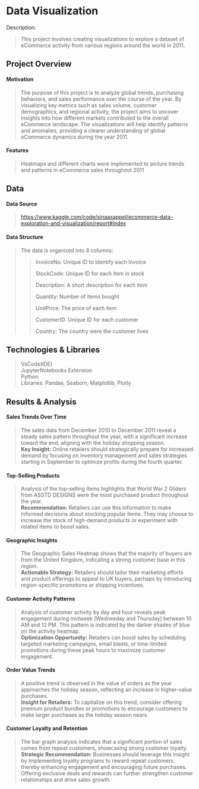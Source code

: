 # Data Visualization 
Description:
>This project involves creating visualizations to explore a dataset of eCommerce activity from various regions around the world in 2011. 

## Project Overview
#### Motivation
>The purpose of this project is to analyze global trends, purchasing behaviors, and sales performance over the course of the year. By visualizing key metrics such as sales volume, customer demographics, and regional activity, the project aims to uncover insights into how different markets contributed to the overall eCommerce landscape. The visualizations will help identify patterns and anomalies, providing a clearer understanding of global eCommerce dynamics during the year 2011.
#### Features
>Heatmaps and different charts were implemented to picture trends and patterns in eCommerce sales throughout 2011
## Data
#### Data Source
>https://www.kaggle.com/code/sinaasappel/ecommerce-data-exploration-and-visualization/report#index
#### Data Structure
>The data is organized into 8 columns:
>>InvoiceNo: Unique ID to identify each Invoice
>>
>>StockCode: Unique ID for each item in stock
>>
>>Description: A short description for each item
>>
>>Quantity: Number of items bought
>>
>>UnitPrice: The price of each item
>>
>>CustomerID: Unique ID for each customer
>>
>>Country: The country were the customer lives
## Technologies & Libraries
>VsCode(IDE)<br>
>JupyterNotebooks Extension<br>
>Python<br>
>Libraries: Pandas, Seaborn, Matplotlib, Plotly<br>
## Results & Analysis
#### Sales Trends Over Time
>The sales data from December 2010 to December 2011 reveal a steady sales pattern throughout the year, with a significant increase toward the end, aligning with the holiday shopping season.<br>
>**Key Insight:** Online retailers should strategically prepare for increased demand by focusing on inventory management and sales strategies starting in September to optimize profits during the fourth quarter.<br>
#### Top-Selling Products
>Analysis of the top-selling items highlights that World War 2 Gliders from ASSTD DESIGNS were the most purchased product throughout the year.<br>
>**Recommendation:** Retailers can use this information to make informed decisions about stocking popular items. They may choose to increase the stock of high-demand products or experiment with related items to boost sales.<br>
#### Geographic Insights
>The Geographic Sales Heatmap shows that the majority of buyers are from the United Kingdom, indicating a strong customer base in this region.<br>
>**Actionable Strategy:** Retailers should tailor their marketing efforts and product offerings to appeal to UK buyers, perhaps by introducing region-specific promotions or shipping incentives.<br>
#### Customer Activity Patterns
>Analysis of customer activity by day and hour reveals peak engagement during midweek (Wednesday and Thursday) between 10 AM and 12 PM. This pattern is indicated by the darker shades of blue on the activity heatmap.<br>
>**Optimization Opportunity:** Retailers can boost sales by scheduling targeted marketing campaigns, email blasts, or time-limited promotions during these peak hours to maximize customer engagement.<br>
#### Order Value Trends
>A positive trend is observed in the value of orders as the year approaches the holiday season, reflecting an increase in higher-value purchases.<br>
>**Insight for Retailers:** To capitalize on this trend, consider offering premium product bundles or promotions to encourage customers to make larger purchases as the holiday season nears.<br>
#### Customer Loyalty and Retention
>The bar graph analysis indicates that a significant portion of sales comes from repeat customers, showcasing strong customer loyalty.<br>
>**Strategic Recommendation:** Businesses should leverage this insight by implementing loyalty programs to reward repeat customers, thereby enhancing engagement and encouraging future purchases. Offering exclusive deals and rewards can further strengthen customer relationships and drive sales growth.






